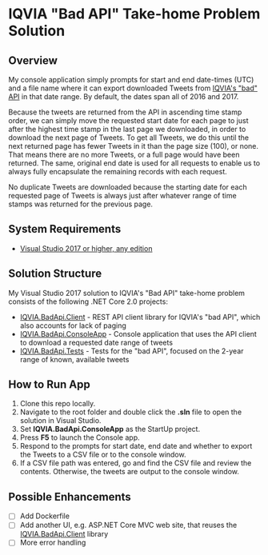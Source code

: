 # IQVIA "Bad API" Take-home Problem Solution

## Overview

My console application simply prompts for start and end date-times (UTC) and a file name where it can export downloaded Tweets from [IQVIA's "bad" API](https://badapi.iqvia.io/swagger/) in that date range. By default, the dates span all of 2016 and 2017.

Because the tweets are returned from the API in ascending time stamp order, we can simply move the requested start date for each page to just after the highest time stamp in the last page we downloaded, in order to download the next page of Tweets. To get all Tweets, we do this until the next returned page has fewer Tweets in it than the page size (100), or none. That means there are no more Tweets, or a full page would have been returned. The same, original end date is used for all requests to enable us to always fully encapsulate the remaining records with each request.

No duplicate Tweets are downloaded because the starting date for each requested page of Tweets is always just after whatever range of time stamps was returned for the previous page.

## System Requirements
- [Visual Studio 2017 or higher, any edition](https://www.visualstudio.com/downloads/)

## Solution Structure
My Visual Studio 2017 solution to IQVIA's "Bad API" take-home problem consists of the following .NET Core 2.0 projects:

- [IQVIA.BadApi.Client](IQVIA.BadApi.Client/) - REST API client library for IQVIA's "bad API", which also accounts for lack of paging
- [IQVIA.BadApi.ConsoleApp](IQVIA.BadApi.ConsoleApp/) - Console application that uses the API client to download a requested date range of tweets
- [IQVIA.BadApi.Tests](IQVIA.BadApi.Tests/) - Tests for the "bad API", focused on the 2-year range of known, available tweets

## How to Run App

1. Clone this repo locally.
2. Navigate to the root folder and double click the **.sln** file to open the solution in Visual Studio.
3. Set **IQVIA.BadApi.ConsoleApp** as the StartUp project.
4. Press **F5** to launch the Console app.
5. Respond to the prompts for start date, end date and whether to export the Tweets to a CSV file or to the console window.
6. If a CSV file path was entered, go and find the CSV file and review the contents. Otherwise, the tweets are output to the console window.

## Possible Enhancements
- [ ] Add Dockerfile
- [ ] Add another UI, e.g. ASP.NET Core MVC web site, that reuses the [IQVIA.BadApi.Client](IQVIA.BadApi.Client/) library
- [ ] More error handling
